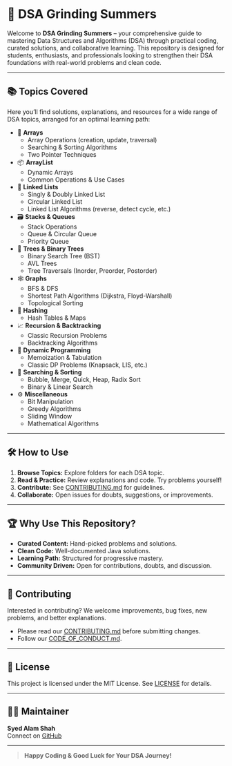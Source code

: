 # 🚀 DSA Grinding Summers

Welcome to **DSA Grinding Summers** – your comprehensive guide to mastering Data Structures and Algorithms (DSA) through practical coding, curated solutions, and collaborative learning. This repository is designed for students, enthusiasts, and professionals looking to strengthen their DSA foundations with real-world problems and clean code.

---

## 📚 Topics Covered

Here you’ll find solutions, explanations, and resources for a wide range of DSA topics, arranged for an optimal learning path:

- 🧩 **Arrays**
  - Array Operations (creation, update, traversal)
  - Searching & Sorting Algorithms
  - Two Pointer Techniques
- 📦 **ArrayList**
  - Dynamic Arrays
  - Common Operations & Use Cases
- 🔗 **Linked Lists**
  - Singly & Doubly Linked List
  - Circular Linked List
  - Linked List Algorithms (reverse, detect cycle, etc.)
- 🗃️ **Stacks & Queues**
  - Stack Operations
  - Queue & Circular Queue
  - Priority Queue
- 🌳 **Trees & Binary Trees**
  - Binary Search Tree (BST)
  - AVL Trees
  - Tree Traversals (Inorder, Preorder, Postorder)
- 🕸️ **Graphs**
  - BFS & DFS
  - Shortest Path Algorithms (Dijkstra, Floyd-Warshall)
  - Topological Sorting
- 🔢 **Hashing**
  - Hash Tables & Maps
- 📈 **Recursion & Backtracking**
  - Classic Recursion Problems
  - Backtracking Algorithms
- 🧮 **Dynamic Programming**
  - Memoization & Tabulation
  - Classic DP Problems (Knapsack, LIS, etc.)
- 🏁 **Searching & Sorting**
  - Bubble, Merge, Quick, Heap, Radix Sort
  - Binary & Linear Search
- ⚙️ **Miscellaneous**
  - Bit Manipulation
  - Greedy Algorithms
  - Sliding Window
  - Mathematical Algorithms

---

## 🛠️ How to Use

1. **Browse Topics:** Explore folders for each DSA topic.
2. **Read & Practice:** Review explanations and code. Try problems yourself!
3. **Contribute:** See [CONTRIBUTING.md](CONTRIBUTING.md) for guidelines.
4. **Collaborate:** Open issues for doubts, suggestions, or improvements.

---

## 🏆 Why Use This Repository?

- **Curated Content:** Hand-picked problems and solutions.
- **Clean Code:** Well-documented Java solutions.
- **Learning Path:** Structured for progressive mastery.
- **Community Driven:** Open for contributions, doubts, and discussion.

---

## 🤝 Contributing

Interested in contributing? We welcome improvements, bug fixes, new problems, and better explanations.

- Please read our [CONTRIBUTING.md](CONTRIBUTING.md) before submitting changes.
- Follow our [CODE_OF_CONDUCT.md](CODE_OF_CONDUCT.md).

---

## 📄 License

This project is licensed under the MIT License. See [LICENSE](LICENSE) for details.

---

## 🙋‍♂️ Maintainer

**Syed Alam Shah**  
Connect on [GitHub](https://github.com/syedalamshah)

---

> **Happy Coding & Good Luck for Your DSA Journey!**